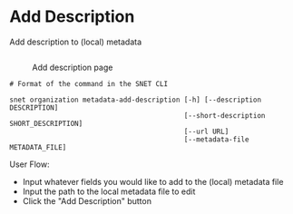 # Add Description

Add description to (local) metadata

<figure><img src="/assets/images/products/TUI/Screenshot 2024-08-16 at 8.32.41 PM.png" alt=""><figcaption><p>Add description page</p></figcaption></figure>

```
# Format of the command in the SNET CLI

snet organization metadata-add-description [-h] [--description DESCRIPTION]
                                           [--short-description SHORT_DESCRIPTION]
                                           [--url URL]
                                           [--metadata-file METADATA_FILE]
```

User Flow:

* Input whatever fields you would like to add to the (local) metadata file&#x20;
* Input the path to the local metadata file to edit
* Click the "Add Description" button
